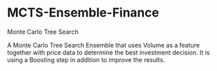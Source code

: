# MCTS-Ensemble-Finance
Monte Carlo Tree Search

A Monte Carlo Tree Search Ensemble that uses Volume as a feature together with price data to determine the best investment decision. It is using a Boosting step in addition to improve the results. 
